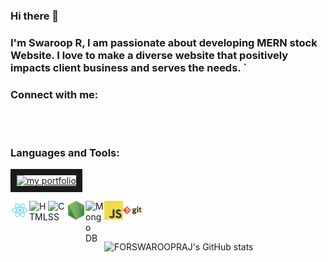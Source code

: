 ### Hi there 👋



### I'm Swaroop R,  I am passionate about developing MERN stock Website. I love to make a diverse website that positively impacts client business and serves the needs. `

### Connect with me:

<!-- [<img align="left" alt="yash1200.github.io" width="30px" src="https://image.flaticon.com/icons/svg/2920/2920277.svg" />][website] -->

<br />
<br />

### Languages and Tools:
<a href="https://stalwart-cat-ff83d3.netlify.app/" target="_blank"><img src="https://w7.pngwing.com/pngs/654/491/png-transparent-portfolio-graphic-design-investment-behance-design-angle-white-text-thumbnail.png" 
alt="my portfolio" width="240" height="180" border="10" /></a>


<img align="left" alt="React" width="30px" src="https://raw.githubusercontent.com/github/explore/master/topics/react/react.png" />

<img align="left" alt="HTML" width="30px" src="https://icon-library.com/images/html-icon-png/html-icon-png-6.jpg" />
<img align="left" alt="CSS" width="30px" src="https://icon-library.com/images/css-icon-png/css-icon-png-0.jpg" />
<img align="left" alt="Node JS" width="30px" src="https://raw.githubusercontent.com/github/explore/master/topics/nodejs/nodejs.png" />
<img align="left" alt="Mongo DB" width="30px" src="https://img.icons8.com/color/48/000000/mongodb.png" />


<img align="left" alt="JavaScript" width="30px" src="https://raw.githubusercontent.com/github/explore/master/topics/javascript/javascript.png" />

<img align="left" alt="Git" width="30px" src="https://raw.githubusercontent.com/github/explore/master/topics/git/git.png" />

<br />
<br />
<br />

![FORSWAROOPRAJ's GitHub stats](https://github-readme-stats.vercel.app/api?username=FORSWAROOPRAJ&count_private=true)

[website]: https://swar.github.io/#/




[medium]: https://medium.com/@yashjohri1200
